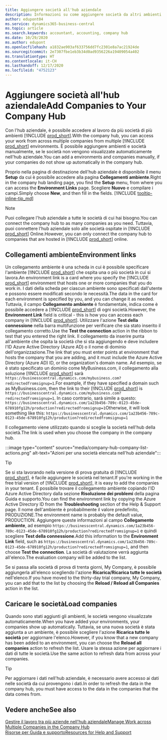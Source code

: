 ```yaml
---
title: Aggiungere società all'hub aziendale
description: Informazioni su come aggiungere società da altri ambienti Business Central all'hub aziendale in modo da poter gestire il lavoro in più ambienti.
author: edupont04
ms.service: dynamics365-business-central
ms.topic: article
ms.search.keywords: accountant, accounting, company hub
ms.date: 10/29/2020
ms.author: edupont
ms.openlocfilehash: a1832ae903af633756dd7fc2301e8a7ac21924de
ms.sourcegitcommit: 2e7307fbe1eb3b34d0ad9356226a19409054a402
ms.translationtype: HT
ms.contentlocale: it-CH
ms.lasthandoff: 12/17/2020
ms.locfileid: "4752123"
---
```

# <a name="add-companies-to-your-company-hub"></a><span data-ttu-id="07e42-103">Aggiungere società all'hub aziendale</span><span class="sxs-lookup"><span data-stu-id="07e42-103">Add Companies to Your Company Hub</span></span>

<span data-ttu-id="07e42-104">Con l'hub aziendale, è possibile accedere al lavoro da più società di più ambienti [!INCLUDE [prod_short](includes/prod_short.md)].</span><span class="sxs-lookup"><span data-stu-id="07e42-104">With the company hub, you can access your work from across multiple companies from multiple [!INCLUDE [prod_short](includes/prod_short.md)] environments.</span></span> <span data-ttu-id="07e42-105">È possibile aggiungere ambienti e società manualmente, se le società non vengono visualizzate automaticamente nell'hub aziendale.</span><span class="sxs-lookup"><span data-stu-id="07e42-105">You can add a environments and companies manually, if your companies do not show up automatically in the company hub.</span></span>  

<span data-ttu-id="07e42-106">Proprio nella pagina di destinazione dell'hub aziendale è disponibile il menu **Setup** da cui è possibile accedere alla pagina **Collegamenti ambiente**.</span><span class="sxs-lookup"><span data-stu-id="07e42-106">Right in the company hub landing page, you find the **Setup** menu, from where you can access the **Environment Links** page.</span></span> <span data-ttu-id="07e42-107">Scegliere **Nuovo** e compilare i campi.</span><span class="sxs-lookup"><span data-stu-id="07e42-107">Simply choose **New**, and then fill in the fields.</span></span> [!INCLUDE [tooltip-inline-tip_md](includes/tooltip-inline-tip_md.md)]  

> [!NOTE]
> <span data-ttu-id="07e42-108">Puoi collegare l'hub aziendale a tutte le società di cui hai bisogno.</span><span class="sxs-lookup"><span data-stu-id="07e42-108">You can connect the company hub to as many companies as you need.</span></span> <span data-ttu-id="07e42-109">Tuttavia, puoi connettere l'hub aziendale solo alle società ospitate in [!INCLUDE [prod_short](includes/prod_short.md)] Online.</span><span class="sxs-lookup"><span data-stu-id="07e42-109">However, you can only connect the company hub to companies that are hosted in [!INCLUDE [prod_short](includes/prod_short.md)] online.</span></span>

## <a name="environment-links"></a><span data-ttu-id="07e42-110">Collegamenti ambiente</span><span class="sxs-lookup"><span data-stu-id="07e42-110">Environment links</span></span>

<span data-ttu-id="07e42-111">Un collegamento ambiente è una scheda in cui è possibile specificare l'ambiente [!INCLUDE [prod_short](includes/prod_short.md)] che ospita una o più società in cui si lavora.</span><span class="sxs-lookup"><span data-stu-id="07e42-111">An environment link is a card where you specify the [!INCLUDE [prod_short](includes/prod_short.md)] environment that hosts one or more companies that you do work in.</span></span> <span data-ttu-id="07e42-112">I dati della scheda per ciascun ambiente sono specificati dall'utente e possono essere modificati secondo le necessità.</span><span class="sxs-lookup"><span data-stu-id="07e42-112">The data in the card for each environment is specified by you, and you can change it as needed.</span></span> <span data-ttu-id="07e42-113">Tuttavia, il campo **Collegamento ambiente** è fondamentale, indica come è possibile accedere a [!INCLUDE [prod_short](includes/prod_short.md)] di ogni società.</span><span class="sxs-lookup"><span data-stu-id="07e42-113">However, the **Environment Link** field is critical - this is how you can access each company in [!INCLUDE [prod_short](includes/prod_short.md)].</span></span> <span data-ttu-id="07e42-114">Utilizzare l'azione **Test della connessione** nella barra multifunzione per verificare che sia stato inserito il collegamento corretto.</span><span class="sxs-lookup"><span data-stu-id="07e42-114">Use the **Test the connection** action in the ribbon to test that you entered the right link.</span></span> <span data-ttu-id="07e42-115">Il collegamento da inserire punta all'ambiente che ospita la società che si sta aggiungendo e deve includere l'ID Azure Active Directory (Azure AD) o il nome di dominio dell'organizzazione.</span><span class="sxs-lookup"><span data-stu-id="07e42-115">The link that you must enter points at environment that hosts the company that you are adding, and it must include the Azure Active Directory (Azure AD) ID, or the organization's domain name.</span></span> <span data-ttu-id="07e42-116">Ad esempio, se è stato specificato un dominio come MyBusiness.com, il collegamento alla soluzione [!INCLUDE [prod_short](includes/prod_short.md)] sarà ```https://businesscentral.dynamics.com/mybusiness.com?redirectedfromsignup=1```.</span><span class="sxs-lookup"><span data-stu-id="07e42-116">For example, if they have specified a domain such as MyBusiness.com, then the link to their [!INCLUDE [prod_short](includes/prod_short.md)] is ```https://businesscentral.dynamics.com/mybusiness.com?redirectedfromsignup=1```.</span></span> <span data-ttu-id="07e42-117">In caso contrario, sarà simile a questo: ```https://businesscentral.dynamics.com/1a23b456-789c-0123-45de-678910fg12h/production?redirectedfromsignup=1```</span><span class="sxs-lookup"><span data-stu-id="07e42-117">Otherwise, it will look something like this: ```https://businesscentral.dynamics.com/1a23b456-789c-0123-45de-678910fg12h/production?redirectedfromsignup=1```</span></span>  

<span data-ttu-id="07e42-118">Il collegamento viene utilizzato quando si sceglie la società nell'hub della società.</span><span class="sxs-lookup"><span data-stu-id="07e42-118">The link is used when you choose the company in the company hub.</span></span>  

:::image type="content" source="media/company-hub-company-list-actions.png" alt-text="Azioni per una società elencata nell'hub aziendale":::

> [!TIP]
> <span data-ttu-id="07e42-120">Se si sta lavorando nella versione di prova gratuita di [!INCLUDE [prod_short](includes/prod_short.md)], è facile aggiungere le società nel tenant.</span><span class="sxs-lookup"><span data-stu-id="07e42-120">If you're working in the free trial version of [!INCLUDE [prod_short](includes/prod_short.md)], it is easy to add the companies in your tenant.</span></span> <span data-ttu-id="07e42-121">È possibile trovare il collegamento ambiente copiando l'ID Azure Active Directory dalla sezione **Risoluzione dei problemi** della pagina Guida e supporto.</span><span class="sxs-lookup"><span data-stu-id="07e42-121">You can find the environment link by copying the Azure Active Directory ID from the **Troubleshooting** section of the Help & Support page.</span></span> <span data-ttu-id="07e42-122">Il nome dell'ambiente è probabilmente il valore predefinito, PRODUZIONE.</span><span class="sxs-lookup"><span data-stu-id="07e42-122">The environment name is probably the default value, PRODUCTION.</span></span> <span data-ttu-id="07e42-123">Aggiungere queste informazioni al campo **Collegamento ambiente**, ad esempio ```https://businesscentral.dynamics.com/1a23b456-789c-0123-45de-678910fg12h/production?redirectedfromsignup=1``` e quindi scegliere **Test della connessione**.</span><span class="sxs-lookup"><span data-stu-id="07e42-123">Add this information to the **Environment Link** field, such as ```https://businesscentral.dynamics.com/1a23b456-789c-0123-45de-678910fg12h/production?redirectedfromsignup=1```, and then choose **Test the connection**.</span></span> <span data-ttu-id="07e42-124">La società di valutazione verrà aggiunta all'elenco.</span><span class="sxs-lookup"><span data-stu-id="07e42-124">The evaluation company will be added to the list.</span></span>
>
> <span data-ttu-id="07e42-125">Se si passa alla società di prova di trenta giorni, My Company, è possibile aggiungerla all'elenco scegliendo l'azione **Ricarica/Ricarica tutte le società** nell'elenco.</span><span class="sxs-lookup"><span data-stu-id="07e42-125">If you have moved to the thirty-day trial company, My Company, you can add that to the list by choosing the **Reload / Reload all Companies** action in the list.</span></span>

## <a name="load-companies"></a><span data-ttu-id="07e42-126">Caricare le società</span><span class="sxs-lookup"><span data-stu-id="07e42-126">Load companies</span></span>

<span data-ttu-id="07e42-127">Quando sono stati aggiunti gli ambienti, le società vengono visualizzate automaticamente.</span><span class="sxs-lookup"><span data-stu-id="07e42-127">When you have added your environments, your companies show up automatically.</span></span> <span data-ttu-id="07e42-128">Tuttavia, se una nuova società è stata aggiunta a un ambiente, è possibile scegliere l'azione **Ricarica tutte le società** per aggiornare l'elenco.</span><span class="sxs-lookup"><span data-stu-id="07e42-128">However, if you know that a new company has been added to an environment, you can choose the **Reload all companies** action to refresh the list.</span></span> <span data-ttu-id="07e42-129">Usare la stessa azione per aggiornare i dati di tutte le società.</span><span class="sxs-lookup"><span data-stu-id="07e42-129">Use the same action to refresh data from across your companies.</span></span>  

> [!TIP]
> <span data-ttu-id="07e42-130">Per aggiornare i dati nell'hub aziendale, è necessario avere accesso ai dati nelle società da cui provengono i dati.</span><span class="sxs-lookup"><span data-stu-id="07e42-130">In order to refresh the data in the company hub, you must have access to the data in the companies that the data comes from.</span></span>

## <a name="see-also"></a><span data-ttu-id="07e42-131">Vedere anche</span><span class="sxs-lookup"><span data-stu-id="07e42-131">See also</span></span>

[<span data-ttu-id="07e42-132">Gestire il lavoro tra più aziende nell'hub aziendale</span><span class="sxs-lookup"><span data-stu-id="07e42-132">Manage Work across Multiple Companies in the Company Hub</span></span>](company-hub.md)  
[<span data-ttu-id="07e42-133">Risorse per Guida e supporto</span><span class="sxs-lookup"><span data-stu-id="07e42-133">Resources for Help and Support</span></span>](product-help-and-support.md)  
